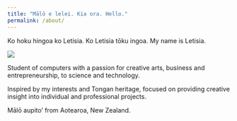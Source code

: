 ```yaml
---
title: "Mālō e lelei. Kia ora. Hello."
permalink: /about/
---
```

Ko hoku hingoa ko Letisia. Ko Letisia tōku ingoa. My name is Letisia.

<img class="profile-img" src="https://res.cloudinary.com/louiy9obu/image/upload/v1631100271/Untitled_crjy1c.png">

Student of computers with a passion for creative arts, business and entrepreneurship, to science and technology. 

Inspired by my interests and Tongan heritage, focused on providing creative insight into individual and professional projects.

Mālō aupito’ from Aotearoa, New Zealand.
